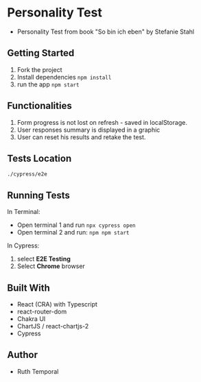 # Personality Test

- Personality Test from book "So bin ich eben" by Stefanie Stahl

## Getting Started

1.  Fork the project
2.  Install dependencies `npm install`
3.  run the app `npm start`

## Functionalities

1.  Form progress is not lost on refresh - saved in localStorage.
2.  User responses summary is displayed in a graphic
3.  User can reset his results and retake the test.

## Tests Location

`./cypress/e2e`

## Running Tests

In Terminal:

- Open terminal 1 and run `npx cypress open`
- Open terminal 2 and run: `npm npm start`

In Cypress:

1. select **E2E Testing**
2. Select **Chrome** browser

## Built With

- React (CRA) with Typescript
- react-router-dom
- Chakra UI
- ChartJS / react-chartjs-2
- Cypress

## Author

- Ruth Temporal

